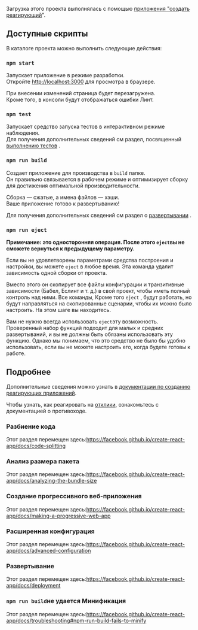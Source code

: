 Загрузка этого проекта выполнялась с помощью [приложения "создать реагирующий](https://github.com/facebook/create-react-app)".

## <a name="available-scripts"></a>Доступные скрипты

В каталоге проекта можно выполнить следующие действия:

### `npm start`

Запускает приложение в режиме разработки.<br />
Откройте [http://localhost:3000](http://localhost:3000) для просмотра в браузере.

При внесении изменений страница будет перезагружена.<br />
Кроме того, в консоли будут отображаться ошибки Линт.

### `npm test`

Запускает средство запуска тестов в интерактивном режиме наблюдения.<br />
Для получения дополнительных сведений см раздел, посвященный [выполнению тестов](https://facebook.github.io/create-react-app/docs/running-tests) .

### `npm run build`

Создает приложение для производства в `build` папке.<br />
Он правильно связывается в рабочем режиме и оптимизирует сборку для достижения оптимальной производительности.

Сборка — сжатые, а имена файлов — хэши.<br />
Ваше приложение готово к развертыванию!

Для получения дополнительных сведений см раздел о [развертывании](https://facebook.github.io/create-react-app/docs/deployment) .

### `npm run eject`

**Примечание: это односторонняя операция. После этого `eject`вы не сможете вернуться к предыдущему параметру.**

Если вы не удовлетворены параметрами средства построения и настройки, вы можете `eject` в любое время. Эта команда удалит зависимость одной сборки от проекта.

Вместо этого он скопирует все файлы конфигурации и транзитивные зависимости (Бабел, Еслинт и т. д.) в свой проект, чтобы иметь полный контроль над ними. Все команды, Кроме того `eject` , будут работать, но будут направляться на скопированные сценарии, чтобы их можно было настроить. На этом шаге вы находитесь.

Вам не нужно всегда использовать `eject`эту возможность. Проверенный набор функций подходит для малых и средних развертываний, и вы не должны быть обязаны использовать эту функцию. Однако мы понимаем, что это средство не было бы удобно использовать, если вы не можете настроить его, когда будете готовы к работе.

## <a name="learn-more"></a>Подробнее

Дополнительные сведения можно узнать в [документации по созданию реагирующих приложений](https://facebook.github.io/create-react-app/docs/getting-started).

Чтобы узнать, как реагировать на [отклики](https://reactjs.org/), ознакомьтесь с документацией о противоходе.

### <a name="code-splitting"></a>Разбиение кода

Этот раздел перемещен здесь:https://facebook.github.io/create-react-app/docs/code-splitting

### <a name="analyzing-the-bundle-size"></a>Анализ размера пакета

Этот раздел перемещен здесь:https://facebook.github.io/create-react-app/docs/analyzing-the-bundle-size

### <a name="making-a-progressive-web-app"></a>Создание прогрессивного веб-приложения

Этот раздел перемещен здесь:https://facebook.github.io/create-react-app/docs/making-a-progressive-web-app

### <a name="advanced-configuration"></a>Расширенная конфигурация

Этот раздел перемещен здесь:https://facebook.github.io/create-react-app/docs/advanced-configuration

### <a name="deployment"></a>Развертывание

Этот раздел перемещен здесь:https://facebook.github.io/create-react-app/docs/deployment

### <a name="npm-run-build-fails-to-minify"></a>`npm run build`не удается Минификация

Этот раздел перемещен здесь:https://facebook.github.io/create-react-app/docs/troubleshooting#npm-run-build-fails-to-minify
